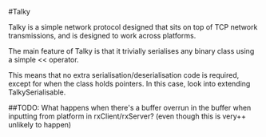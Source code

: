 #Talky

Talky is a simple network protocol designed that sits on top of TCP network transmissions, and is designed to work across platforms.

The main feature of Talky is that it trivially serialises any binary class using a simple << operator.

This means that no extra serialisation/deserialisation code is required, except for when the class holds pointers. In this case, look into extending TalkySerialisable.

##TODO:
What happens when there's a buffer overrun in the buffer when inputting from platform in rxClient/rxServer? (even though this is very++ unlikely to happen)
